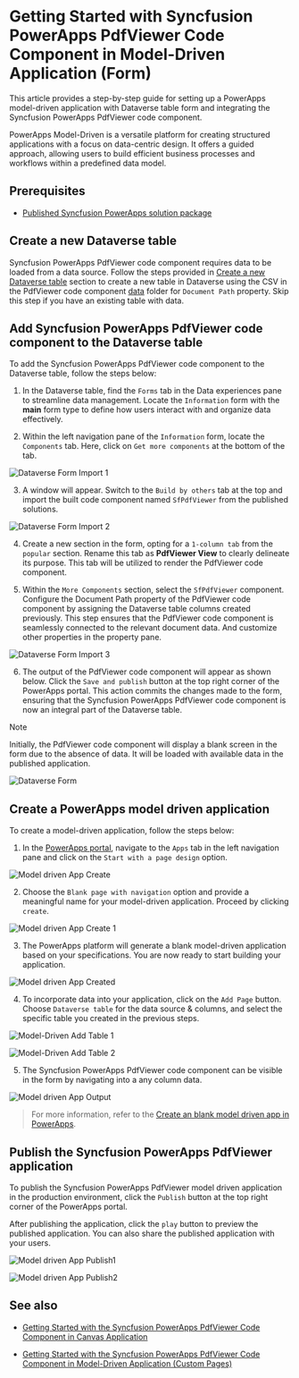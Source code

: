 # Getting Started with Syncfusion PowerApps PdfViewer Code Component in Model-Driven Application (Form)

This article provides a step-by-step guide for setting up a PowerApps model-driven application with Dataverse table form and integrating the Syncfusion PowerApps PdfViewer code component.

PowerApps Model-Driven is a versatile platform for creating structured applications with a focus on data-centric design. It offers a guided approach, allowing users to build efficient business processes and workflows within a predefined data model.

## Prerequisites

- [Published Syncfusion PowerApps solution package](../../README.md#deploying-the-solution-package-in-the-powerapps-portal)

## Create a new Dataverse table

Syncfusion PowerApps PdfViewer code component requires data to be loaded from a data source. Follow the steps provided in [Create a new Dataverse table](../common/faq.md#how-to-create-a-new-dataverse-table) section to create a new table in Dataverse using the CSV in the PdfViewer code component [data](../../components/pdfviewer/data/) folder for `Document Path` property. Skip this step if you have an existing table with data.

## Add Syncfusion PowerApps PdfViewer code component to the Dataverse table

To add the Syncfusion PowerApps PdfViewer code component to the Dataverse table, follow the steps below:

1. In the Dataverse table, find the `Forms` tab in the Data experiences pane to streamline data management. Locate the `Information` form with the **main** form type to define how users interact with and organize data effectively.

2. Within the left navigation pane of the `Information` form, locate the `Components` tab. Here, click on `Get more components` at the bottom of the tab.

![Dataverse Form Import 1](../images/common/MD-PP-Import1.png)

3. A window will appear. Switch to the `Build by others` tab at the top and import the built code component named `SfPdfViewer` from the published solutions.

![Dataverse Form Import 2](../images/pdfviewer/MD-PP-Import2.png)

4. Create a new section in the form, opting for a `1-column tab` from the `popular` section. Rename this tab as **PdfViewer View** to clearly delineate its purpose. This tab will be utilized to render the PdfViewer code component.

5. Within the `More Components` section, select the `SfPdfViewer` component. Configure the Document Path property of the PdfViewer code component by assigning the Dataverse table columns created previously. This step ensures that the PdfViewer code component is seamlessly connected to the relevant document data. And customize other properties in the property pane.

![Dataverse Form Import 3](../images/pdfviewer/MD-PP-Import3.png)

6. The output of the PdfViewer code component will appear as shown below. Click the `Save and publish` button at the top right corner of the PowerApps portal. This action commits the changes made to the form, ensuring that the Syncfusion PowerApps PdfViewer code component is now an integral part of the Dataverse table.

> [!NOTE]
> Initially, the PdfViewer code component will display a blank screen in the form due to the absence of data. It will be loaded with available data in the published application.

![Dataverse Form](../images/pdfviewer/MD-PP-DataverseForm.png)

## Create a PowerApps model driven application

To create a model-driven application, follow the steps below:

1. In the [PowerApps portal](https://make.powerapps.com/), navigate to the `Apps` tab in the left navigation pane and click on the `Start with a page design` option.

![Model driven App Create](../images/common/CV-App.png)

2. Choose the `Blank page with navigation` option and provide a meaningful name for your model-driven application. Proceed by clicking `create`.

![Model driven App Create 1](../images/common/CV-App1.png)

3. The PowerApps platform will generate a blank model-driven application based on your specifications. You are now ready to start building your application.

![Model driven App Created](../images/common/MD-Created.png)

4. To incorporate data into your application, click on the `Add Page` button. Choose `Dataverse table` for the data source & columns, and select the specific table you created in the previous steps.

![Model-Driven Add Table 1](../images/common/MD-AddTable1.png)

![Model-Driven Add Table 2](../images/common/MD-AddTable2.png)

5. The Syncfusion PowerApps PdfViewer code component can be visible in the form by navigating into a any column data.

![Model driven App Output](../images/pdfviewer/MD-Output.png)

> For more information, refer to the [Create an blank model driven app in PowerApps](https://learn.microsoft.com/en-us/power-apps/maker/model-driven-apps/build-app-three-steps).

## Publish the Syncfusion PowerApps PdfViewer application

To publish the Syncfusion PowerApps PdfViewer model driven application in the production environment, click the `Publish` button at the top right corner of the PowerApps portal.

After publishing the application, click the `play` button to preview the published application. You can also share the published application with your users.

![Model driven App Publish1](../images/pdfviewer/MD-Publish1.png)

![Model driven App Publish2](../images/pdfviewer/MD-Publish2.png)

## See also

- [Getting Started with the Syncfusion PowerApps PdfViewer Code Component in Canvas Application](getting-started-with-canvas.md)

- [Getting Started with the Syncfusion PowerApps PdfViewer Code Component in Model-Driven Application (Custom Pages)](getting-started-with-model-driven-custom-pages.md)